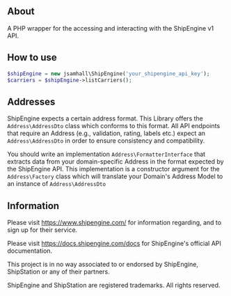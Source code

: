 ## About
A PHP wrapper for the accessing and interacting with the ShipEngine v1 API.

## How to use
```php
$shipEngine = new jsamhall\ShipEngine('your_shipengine_api_key');
$carriers = $shipEngine->listCarriers();
```

## Addresses
ShipEngine expects a certain address format. This Library offers the `Address\AddressDto` class which conforms
to this format. All API endpoints that require an Address (e.g., validation, rating, labels etc.) expect an
`Address\AddressDto` in order to ensure consistency and compatibility.

You should write an implementation `Address\FormatterInterface` that extracts data from your domain-specific
Address in the format expected by the ShipEngine API. This implementation is a constructor argument for the
`Address\Factory` class which will translate your Domain's Address Model to an instance of `Address\AddressDto`

## Information
Please visit https://www.shipengine.com/ for information regarding, and to sign up for their service.

Please visit https://docs.shipengine.com/docs for ShipEngine's official API documentation.

This project is in no way associated to or endorsed by ShipEngine, ShipStation or any of their partners.

ShipEngine and ShipStation are registered trademarks. All rights reserved.
